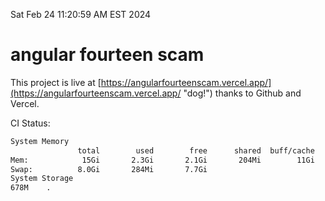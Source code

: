 Sat Feb 24 11:20:59 AM EST 2024

# angular fourteen scam


This project is live at [https://angularfourteenscam.vercel.app/](https://angularfourteenscam.vercel.app/ "dog!") thanks to Github and Vercel.

CI Status: 

```bash
System Memory
               total        used        free      shared  buff/cache   available
Mem:            15Gi       2.3Gi       2.1Gi       204Mi        11Gi        12Gi
Swap:          8.0Gi       284Mi       7.7Gi
System Storage
678M	.
```
